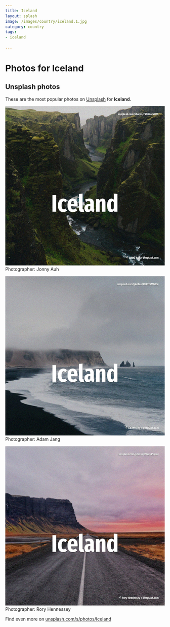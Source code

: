 ```yaml
---
title: Iceland
layout: splash
image: /images/country/iceland.1.jpg
category: country
tags:
- iceland

---
```

# Photos for Iceland
 
## Unsplash photos
These are the most popular photos on [Unsplash](https://unsplash.com) for **Iceland**.
 
![Iceland](/images/country/iceland.1.jpg)
Photographer:  Jonny Auh
 
![Iceland](/images/country/iceland.2.jpg)
Photographer:  Adam Jang
 
![Iceland](/images/country/iceland.3.jpg)
Photographer:  Rory Hennessey
 
Find even more on [unsplash.com/s/photos/Iceland](https://unsplash.com/s/photos/Iceland)
 

